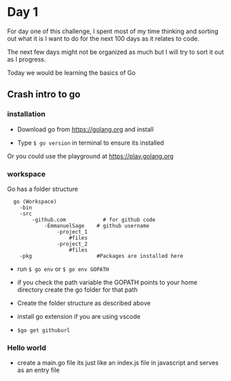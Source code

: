 # Day 1

For day one of this challenge, I spent most of my time thinking and sorting out what it is I want to do for the next 100 days as it relates to code.

The next few days might not be organized as much but I will try to sort it out as I progress.

Today we would be learning the basics of Go

## Crash intro to go

### installation 

- Download go from https://golang.org and install

- Type `$ go version` in terminal to ensure its installed

Or you could use the playground at https://play.golang.org

### workspace

Go has a folder structure 
```
  go (Workspace)        
    -bin
    -src
        -github.com            # for github code
            -EmmanuelSage    # github username
                -project_1
                    #files
                -project_2
                    #files
    -pkg                     #Packages are installed here

```
- run `$ go env` or `$ go env GOPATH`

- if you check the path variable the GOPATH points to your home directory create the go folder for that path

- Create the folder structure as described above

- install go extension if you are using vscode

- `$go get githuburl`


### Hello world

- create a main.go file its just like an index.js file in javascript and serves as an entry file

